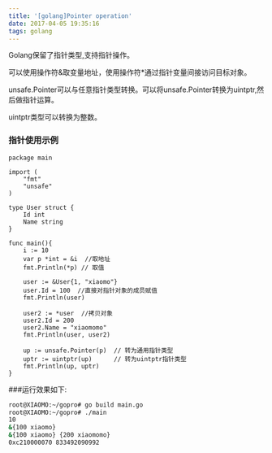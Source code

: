 ```yaml
---
title: '[golang]Pointer operation'
date: 2017-04-05 19:35:16
tags: golang
---
```



Golang保留了指针类型,支持指针操作。

可以使用操作符&取变量地址，使用操作符*通过指针变量间接访问目标对象。

unsafe.Pointer可以与任意指针类型转换。可以将unsafe.Pointer转换为uintptr,然后做指针运算。

uintptr类型可以转换为整数。
<!--moer-->
### 指针使用示例

```golang
package main

import (
    "fmt"
    "unsafe"
)

type User struct {
    Id int
    Name string
}

func main(){
    i := 10
    var p *int = &i  //取地址
    fmt.Println(*p) // 取值

    user := &User{1, "xiaomo"}
    user.Id = 100  //直接对指针对象的成员赋值
    fmt.Println(user)

    user2 := *user  //拷贝对象
    user2.Id = 200
    user2.Name = "xiaomomo"
    fmt.Println(user, user2)

    up := unsafe.Pointer(p)  // 转为通用指针类型
    uptr := uintptr(up)      // 转为uintptr指针类型
    fmt.Println(up, uptr)
}
```

###运行效果如下:
```bash
root@XIAOMO:~/gopro# go build main.go
root@XIAOMO:~/gopro# ./main
10
&{100 xiaomo}
&{100 xiaomo} {200 xiaomomo}
0xc210000070 833492090992
```
